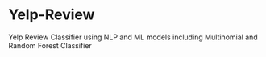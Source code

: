 # Yelp-Review
Yelp Review Classifier using NLP and ML models including Multinomial and Random Forest Classifier
